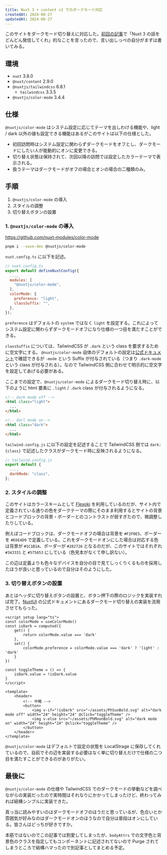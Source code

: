 ```yaml
---
title: Nuxt 3 + content v2 でのダークモード対応
createdAt: 2024-08-27
updatedAt: 2024-08-27
---
```


このサイトをダークモード切り替えに対応した。[前回の記事](./2024-08-18.md)で「Nuxt 3 の話をどんどん発信してくれ」的なことを言ったので、言い出しっぺの自分がまずは書いてみる。

<!--more-->

## 環境

- `nuxt` 3.8.0
- `@nuxt/content` 2.9.0
- `@nuxtjs/tailwindcss` 6.8.1
  - `tailwindcss` 3.3.5
- `@nuxtjs/color-mode` 3.4.4

## 仕様

`@nuxtjs/color-mode` はシステム設定に応じてテーマを出しわける機能や、light / dark 以外の値も設定できる機能はあるがこのサイトは以下の仕様とした。

- 初回訪問時はシステム設定に関わらずダークモードをオフとし、ダークモードにしたい人が能動的にオンに変更できる。
- 切り替え状態は保持されて、次回以降の訪問では設定したカラーテーマで表示される。
- 扱うテーマはダークモードがオフの場合とオンの場合の二種類のみ。

## 手順

1. `@nuxtjs/color-mode` の導入
2. スタイルの調整
3. 切り替えボタンの設置

### 1. `@nuxtjs/color-mode` の導入

https://github.com/nuxt-modules/color-mode

```sh
pnpm i --save-dev @nuxtjs/color-mode
```

`nuxt.config.ts` に以下を記述。

```js
// nuxt.config.ts
export default defineNuxtConfig({
  ...,
  modules: [
    "@nuxtjs/color-mode",
  ],
  colorMode: {
    preference: "light",
    classSuffix: "",
  },
});
```

`preference` はデフォルトの `system` ではなく `light` を設定する。これによってシステム設定に関わらずダークモードオフになり仕様の一つ目を満たすことができる。

`classSuffix` については、TailwindCSS が `.dark` という class を要求するために空文字にする。
`@nuxtjs/color-mode` 自体のデフォルトの設定は[公式ドキュメント](https://color-mode.nuxtjs.org/#configuration)で確認できるが `-mode` という Suffix が付与されている（つまり `.dark-mode` という class が付与される）。なので TailwindCSS 側に合わせて明示的に空文字を設定してあげる必要がある。

ここまでの設定で、`@nuxtjs/color-mode` によるダークモード切り替え時に、以下のように html 要素に `.light` / `.dark` class が付与されるようになる。

```html
<!-- dark mode off -->
<html class="light">
  ...
</html>

<!-- darl mode on-->
<html class="dark">
  ...
</html>
```

`tailwind.config.js` に以下の設定を記述することで TailwindCSS 側では `dark:{class}` で記述したクラスがダークモード時に反映されるようになる。

```js
// tailwind.config.js
export default {
  ...,
  darkMode: "class",
};
```

### 2. スタイルの調整
このサイトはカラースキームとして [Flexoki](https://stephango.com/flexoki) を利用しているのだが、サイト内で定義されている通りの色をダークテーマの際にそのまま利用するとサイトの背景とコードブロックの背景・ボーダーとのコントラストが弱すぎたので、微調整したりしている。

例えばコードブロックは、ダークモードオフの場合は背景を `#F2F0E5`、ボーダーを `#E6E4D9` で定義している。これをダークモードオンにした場合は対応する色は背景が `#1C1B1A`、ボーダーが `#282726` となるのだが、このサイトではそれぞれ `#343331` と `#575653` にしている（色見本がなくて申し訳ない）。

この辺は定義よりも色々なデバイスを自分の目で見てしっくりくるものを採用したほうが良いと思っているので自分はそのようにした。

### 3. 切り替えボタンの設置
あとはヘッダに切り替えボタンの設置と、ボタン押下の際のロジックを実装すれば完了。[NuxtUI](https://ui.nuxt.com/getting-started/theming#dark-mode) の公式ドキュメントにあるダークモード切り替えの実装を流用させてもらった。

```vue
<script setup lang="ts">
const colorMode = useColorMode()
const isDark = computed({
    get() {
        return colorMode.value === 'dark'
    },
    set() {
        colorMode.preference = colorMode.value === 'dark' ? 'light' : 'dark'
    }
})

const toggleTheme = () => {
    isDark.value = !isDark.value
}
</script>

<template>
    <header>
        <!-- 中略 -->
        <button>
            <img v-if="!isDark" src="~/assets/PhSunBold.svg" alt="dark mode off" width="24" height="24" @click="toggleTheme" />
            <img v-else src="~/assets/PhMoonBold.svg" alt="dark mode on" width="24" height="24" @click="toggleTheme" />
        </button>
    </header>
</template>
```

`@nuxtjs/color-mode` はデフォルトで設定の状態を LocalStrage に保存してくれているので、自前でその辺を実装する必要はなく単に切り替えだけで仕様の二つ目を満たすことができるのがありがたい。

## 最後に
`@nuxtjs/color-mode` の仕様や TailwindCSS でのダークモードの挙動などを調べながらの実装だったので実時間はそれなりにかかってしまったけど、終わってみれば結構シンプルに実装できた。

真っ当に読みやすいのはダークモードオフのほうだと思っているが、色合いとか雰囲気が好みなのはダークモードオンのほうなので自分は普段はオンにしている。皆さんはどっちが好きですか。

本筋ではないのでこの記事では割愛してしまったが、`bodyAttrs` での文字色と背景色のクラスを指定してもコンポーネントに記述されてないので Purge されてしまうところで結構ハマったので別記事としてまとめる予定。
